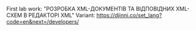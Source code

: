First lab work: "РОЗРОБКА XML-ДОКУМЕНТІВ ТА ВІДПОВІДНИХ XML-СХЕМ В РЕДАКТОРІ XML"
Variant: https://djinni.co/set_lang?code=en&next=/developers/
